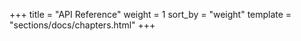+++
title = "API Reference"
weight = 1
sort_by = "weight"
template = "sections/docs/chapters.html"
+++
